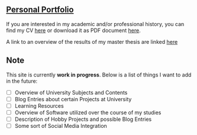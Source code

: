 ## [Personal Portfolio](https://mainczjs.github.io)

If you are interested in my academic and/or professional history, you can find my CV [here](CV.md) or download it as PDF document [here](CV.pdf).

A link to an overview of the results of my master thesis are linked [here](_projects/SourceTracking.md)

## Note

This site is currently **work in progress**. Below is a list of things I want to add in the future:

- [ ] Overview of University Subjects and Contents
- [ ] Blog Entries about certain Projects at University
- [ ] Learning Resources
- [ ] Overview of Software utilized over the course of my studies
- [ ] Description of Hobby Projects and possible Blog Entries
- [ ] Some sort of Social Media Integration